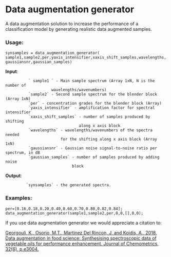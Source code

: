 # Data augmentation generator
A data augmentation solution to increase the performance of a classification model by generating realistic data augmented samples.

### Usage:
  `synsamples = data_augmentation_generator( sample1,sample2,per,yaxis_intensifier,xaxis_shift_samples,wavelengths,gaussiansnr,gaussian_samples)` 
 
**Input**:

              ` sample1 ` - Main sample spectrum (Array 1xN, N is the number of
                        wavelengths/wavenumbers)  
              `sample2` - Second sample spectrum for the blender block (Array 1xN) 
              `per` - concentration grades for the blender block (Array)
              `yaxis_intensifier` - amplification factor for spectral intensifier
              `xaxis_shift_samples` - number of samples produced by shifting
                                    along x axis block
              `wavelengths` - wavelengths/wavenumbers of the spectra needed
                            for the shifting along x axis block (Array 1xN)
              `gaussiansnr` - Gaussian noise signal-to-noise ratio per spectrum, in dB
              `gaussian_samples` - number of samples produced by adding noise
                                 block
              
 **Output**:
 
             `synsamples` - the generated spectra.   

### Examples:
```
per=[0.16,0.18,0.20,0.40,0.60,0.70,0.80,0.82,0.84];
data_augmentation_generator(sample1,sample2,per,0,0,[],0,0); 
```

If you use data augmentation generator we would appreciate a citation to:

[Georgouli, K., Osorio, M.T., Martinez Del Rincon, J. and Koidis, A., 2018. Data augmentation in food science: Synthesising spectroscopic data of vegetable oils for performance enhancement. Journal of Chemometrics, 32(6), p.e3004.](https://onlinelibrary.wiley.com/doi/full/10.1002/cem.3004?casa_token=2nxP1jZQdssAAAAA%3AZKK6sp65Uz1PsfCD5oJEqUP9vIyaJ1LkGbFPEagIQMuDNCnQYm2WceB0dB_tLzRi5pqUWkc43yALAYw)

